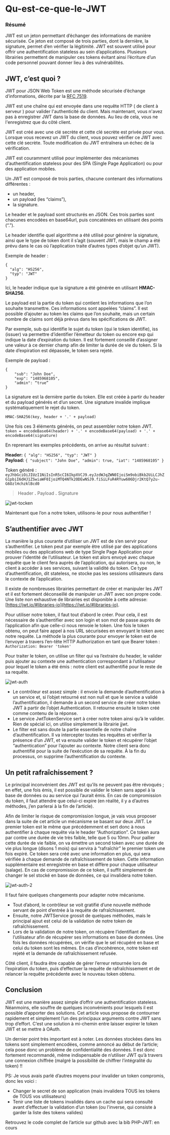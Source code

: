 # Qu-est-ce-que-le-JWT

### Résumé

JWT est un jeton permettant d’échanger des informations de manière sécurisée. Ce jeton est composé de trois parties, dont la dernière, la signature, permet d’en vérifier la légitimité. JWT est souvent utilisé pour offrir une authentification stateless au sein d’applications. Plusieurs librairies permettent de manipuler ces tokens évitant ainsi l’écriture d’un code personnel pouvant donner lieu à des vulnérabilités.

## JWT, c’est quoi ?

JWT pour JSON Web Token est une méthode sécurisée d’échange d’informations, décrite par la [RFC 7519](https://tools.ietf.org/html/rfc7519).

JWT est une chaîne qui est envoyée dans une requête HTTP ( de client à serveur ) pour valider l'authenticité du client. Mais maintenant, vous n'avez pas à enregistrer JWT dans la base de données. Au lieu de cela, vous ne l'enregistrez que du côté client.

JWT est créé avec une clé secrète et cette clé secrète est privée pour vous. Lorsque vous recevez un JWT du client, vous pouvez vérifier ce JWT avec cette clé secrète. Toute modification du JWT entraînera un échec de la vérification.

JWT est couramment utilisé pour implémenter des mécanismes d’authentification stateless pour des SPA (Single Page Application) ou pour des application mobiles.

Un JWT est composé de trois parties, chacune contenant des informations différentes :

*   un header,
*   un payload (les “claims”),
*   la signature.

Le header et le payload sont structurés en JSON. Ces trois parties sont chacunes encodées en base64url, puis concaténées en utilisant des points (“.”).

Le header identifie quel algorithme a été utilisé pour générer la signature, ainsi que le type de token dont il s’agit (souvent JWT, mais le champ a été prévu dans le cas où l’application traite d’autres types d’objet qu’un JWT).

Exemple de header :

    {
      "alg": "HS256",
      "typ": "JWT"
    }

Ici, le header indique que la signature a été générée en utilisant **HMAC-SHA256**.

Le payload est la partie du token qui contient les informations que l’on souhaite transmettre. Ces informations sont appelées “claims”. Il est possible d’ajouter au token les claims que l’on souhaite, mais un certain nombre de claims sont déjà prévus dans les spécifications de JWT.

Par exemple, sub qui identifie le sujet du token (qui le token identifie), iss (issuer) va permettre d’identifier l’émetteur du token ou encore exp qui indique la date d’expiration du token. Il est fortement conseillé d’assigner une valeur à ce dernier champ afin de limiter la durée de vie du token. Si la date d’expiration est dépassée, le token sera rejeté.

Exemple de payload :

    {
        "sub": "John Doe",
        "exp": "1485968105",
        "admin": “true”
    }

La signature est la dernière partie du token. Elle est créée à partir du header et du payload générés et d’un secret. Une signature invalide implique systématiquement le rejet du token.

`HMAC-SHA256(key, header + '.' + payload)`

Une fois ces 3 éléments générés, on peut assembler notre token JWT.  
`token = encodeBase64(header) + '.' + encodeBase64(payload) + '.' + encodeBase64(signature)`

En reprenant les exemples précédents, on arrive au résultat suivant :

**Header:** `{ "alg": "HS256", "typ": "JWT" }`  
**Payload:** `{ "subject": "John Doe", "admin": true, "iat": "1485968105" }`

Token généré :  
`eyJhbGciOiJIUzI1NiIsInR5cCI6IkpXVCJ9.eyJzdWJqZWN0IjoiSm9obiBkb2UiLCJhZG1pbiI6dHJ1ZSwiaWF0IjoiMTQ4NTk2ODEwNSJ9.fiSiLFuR4RYuw606Djr2KtQ7y2u-G6OzlHchzklBcd0`

> Header **.** Payload **.** Signature

![jwt-tocken](jws-encodage-base64-et-hashage-hmac-sha256-1.png)

Maintenant que l’on a notre token, utilisons-le pour nous authentifier !

## S’authentifier avec JWT

La manière la plus courante d’utiliser un JWT est de s’en servir pour s’authentifier. Le token peut par exemple être utilisé par des applications mobiles ou des applications web de type Single Page Application pour prouver l’identité de l’utilisateur. Le token est alors envoyé avec chaque requête que le client fera auprès de l’application, qui autorisera, ou non, le client à accéder à ses services, suivant la validité du token. Ce type d’authentification, dit stateless, ne stocke pas les sessions utilisateurs dans le contexte de l’application.

Il existe de nombreuses librairies permettant de créer et manipuler les JWT et il est fortement déconseillé de manipuler un JWT avec son propre code. Une liste non exhaustive de librairies est disponible à cette adresse: [https://jwt.io/#libraries-io](https://jwt.io/#libraries-io).

Pour utiliser notre token, il faut tout d’abord le créer. Pour cela, il est nécessaire de s’authentifier avec son login et son mot de passe auprès de l’application afin que celle-ci nous renvoie le token. Une fois le token obtenu, on peut faire appel à nos URL sécurisées en envoyant le token avec notre requête. La méthode la plus courante pour envoyer le token est de l’envoyer à travers l’en-tête HTTP Authorization en tant que Bearer token :  
`Authorization: Bearer 'token'`

Pour traiter le token, on utilise un filter qui va l’extraire du header, le valider puis ajouter au contexte une authentication correspondant à l’utilisateur pour lequel le token a été émis : notre client est authentifié pour le reste de sa requête.

![jwt-auth](jwt-auth.png)

* Le contrôleur est assez simple : il envoie la demande d’authentification à un service et, si l’objet retourné est non null et que le service a validé l’authentification, il demande à un second service de créer notre token JWT à partir de l’objet Authentication. Il retourne ensuite le token créé comme contenu de la réponse.
* Le service JwtTokenService sert à créer notre token ainsi qu’à le valider. Rien de spécial ici, on utilise simplement la librairie jjwt.
* Le filter est sans doute la partie essentielle de notre chaîne d’authentification. Il va intercepter toutes les requêtes et vérifier la présence d’un JWT, et va ensuite valider le token et récupérer l’objet “authentication” pour l’ajouter au contexte. Notre client sera donc authentifié pour la suite de l’exécution de sa requête. À la fin du processus, on supprime l’authentification du contexte.

## Un petit rafraîchissement ?

Le principal inconvénient des JWT est qu’ils ne peuvent pas être révoqués ; en effet, une fois émis, il est possible de valider le token sans appel à la base de données ou au service qui l’aurait émis. En cas de compromission du token, il faut attendre que celui-ci expire (en réalité, il y a d’autres méthodes, j’en parlerai à la fin de l’article).

Afin de limiter le risque de compromission longue, je vais vous proposer dans la suite de cet article un mécanisme se basant sur deux JWT. Le premier token est le même que précédemment et sert donc à nous authentifier à chaque requête via le header “Authorization”. Ce token aura par contre une durée de vie très faible, telle que 5 ou 10mn. Pour pallier cette durée de vie faible, on va émettre un second token avec une durée de vie plus longue (disons 1 mois) qui servira à “rafraîchir” le premier token une fois expiré. Ce token sera créé avec une information en plus, qui sera vérifiée à chaque demande de rafraîchissement de token. Cette information supplémentaire est enregistrée en base et diffère pour chaque utilisateur (salage). En cas de compromission de ce token, il suffit simplement de changer le sel stocké en base de données, ce qui invalidera notre token.

![jwt-auth-2](jwt-auth-2.png)

Il faut faire quelques changements pour adapter notre mécanisme.

* Tout d’abord, le contrôleur se voit gratifié d’une nouvelle méthode servant de point d’entrée à la requête de rafraîchissement.
* Ensuite, notre JWTService grossit de quelques méthodes, mais le principal ajout est celui de la validation de notre token de rafraîchissement.
* Lors de la validation de notre token, on récupère l’identifiant de l’utilisateur afin de récupérer ses informations en base de données. Une fois les données récupérées, on vérifie que le sel récupéré en base et celui du token sont les mêmes. En cas d’incohérence, notre token est rejeté et la demande de rafraîchissement refusée.

Côté client, il faudra être capable de gérer l’erreur retournée lors de l’expiration du token, puis d’effectuer la requête de rafraîchissement et de relancer la requête précédente avec le nouveau token obtenu.

## Conclusion

JWT est une manière assez simple d’offrir une authentification stateless. Néanmoins, elle souffre de quelques inconvénients pour lesquels il est possible d’apporter des solutions. Cet article vous propose de contourner rapidement et simplement l’un des principaux arguments contre JWT sans trop d’effort. C’est une solution à mi-chemin entre laisser expirer le token JWT et se mettre à OAuth.

Un dernier point très important est à noter. Les données stockées dans les tokens sont simplement encodées, comme annoncé au début de l’article; cela pose donc un problème de confidentialité des données. Il est donc fortement recommandé, même indispensable de n’utiliser JWT qu’à travers une connexion chiffrée (malgré la possibilité de chiffrer l’intégralité du token) !!

PS: Je vous avais parlé d’autres moyens pour invalider un token compromis, donc les voici :

*   Changer le secret de son application (mais invalidera TOUS les tokens de TOUS vos utilisateurs)
*   Tenir une liste de tokens invalidés dans un cache qui sera consulté avant d’effectuer la validation d’un token (ou l'inverse, qui consiste à garder la liste des tokens valides)

Retrouvez le code complet de l’article sur github avec la bib PHP-JWT: en cours
